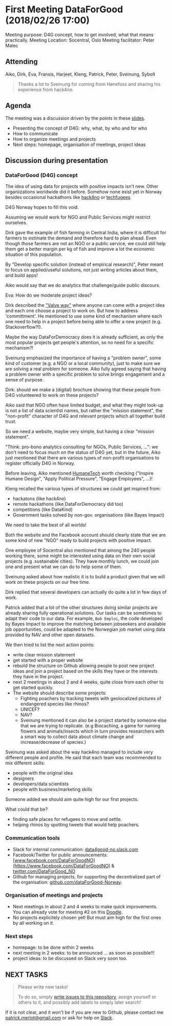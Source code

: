 # First Meeting DataForGood (2018/02/26 17:00)

Meeting purpose: D4G concept, how to get involved, what that means practically.
Meeting Location: Socentral, Oslo
Meeting facilitator: Peter Malec

## Attending

Aiko, Dirk, Eva, Fransis, Harjeet, Kleng, Patrick, Peter, Sveinung, Sybolt

> Thanks a lot to Sveinung for coming from Hønefoss and sharing his experience from hack4no. 

## Agenda 

The meeting was a discussion driven by the points in these [slides](https://docs.google.com/presentation/d/1HjO4Y0hVgtMDXqyY1tti_bs98z-B9XYrCu6qGMGZzUU/edit?ts=5a8c8e43#slide=id.gcb9a0b074_1_0).

- Presenting the concept of D4G: why, what, by who and for who
- How to communicate
- How to organize meetings and projects
- Next steps: homepage, organisation of meetings, project ideas




## Discussion during presentation

### DataForGood (D4G) concept

The idea of using data for projects with positive impacts isn't new. Other organiizations worldwide did it before. Somehow none exist yet in Norway besides occasional hackathons like [hack4no](https://techfugees.com/) or [techfugees](https://techfugees.com/).

D4G Norway hopes to fill this void.

Assuming we would work for NGO and Public Services might restrict ourselves.

Dirk gave the example of fish farming in Central India, where it is difficult for farmers to estimate the demand and therefore hard to plan ahead. Even though those farmers are not an NGO or a public service, we could still help them get a better margin per kg of fish and improve a lot the economic situation of this population.

By "Develop specific solution (instead of empirical research)", Peter meant to focus on applied/useful solutions, not just writing articles about them, and build apps!

Aiko would say that we do analytics that challenge/guide public discours.

Eva: How do we moderate project ideas?

Dirk described the ["Valve way"](http://www.bbc.com/news/technology-24205497) where anyone can come with a project idea and each one choose a project to work on. But how to address 'committment'. He mentioned to use some kind of mechanism where each one need to help in a project before being able to offer a new project (e.g. Stackoverflow?!).

Maybe the way DataForDemocracy does it is already sufficient, as only the most popular projects get people's attention, so no need for a specific mechanism?!


Sveinung emphasized the importance of having a "problem owner", some kind of customer (e.g. a NGO or a local community), just to make sure we are solving a real problem for someone. Aiko fully agreed saying that having a problem owner with a specific problem to solve brings engagement and a sense of purpose.

Dirk: should we make a (digital) brochure showing that these people from D4G volunteered to work on these projects?

Aiko said that NGO often have limited budget, and what they might look-up is not a list of data scientist names, but rather the "mission statement",  the "non-profit" character of D4G and relevant projects which all together build trust.


So we need a website, maybe very simple, but having a clear "mission statement".

"Think:  pro-bono analytics consulting for NGOs, Public Services, ...": we don't need to focus much on the status of D4G yet, but in the future, Aiko just mentioned that there are various types of non-profit organisations to register officially D4G in Norway.

Before leaving, Aiko mentioned [HumaneTech](http://humanetech.com/) worth checking ("Inspire Humane Design", "Apply Political Pressure", "Engage Employees", ...)!

Kleng recalled the various types of structures we could get inspired from:

* hackatons (like hack4no)
* remote hackathons (like DataForDemocracy did too)
* competitions (like DataKind)
* Government tasks solved by non-gov. organisations (like Bayes Impact)

We need to take the best of all worlds!

Both the website and the Facebook account should clearly state that we are some kind of new "NGO" ready to build projects with positive impact.

One employee of Socentral also mentioned that among the 240 people working there, some might be interested using data on their own social projects (e.g .sustainable cities). They have monthly lunch, we could join one and present what we can do to help some of them.


Sveinung asked about how realistic it is to build a product given that we will work on these projects on our free time.

Dirk replied that several developers can actually do quite a lot in few days of work.

Patrick added that a lot of the other structures doing similar projects are already sharing fully operational solutions. Our tasks can be sometimes to adapt their code to our data. For example, `Bob Emploi`, the code developed by Bayes Impact to improve the matching between jobseekers and available job opportunities, could be adapted to the Norwegian job market using data provided by NAV and other open datasets.


We then tried to list the next action points:

* write clear mission statement
* get started with a proper website
* rebuild the structure on Github allowing people to post new project ideas and join a project based on the skills they have or the interests they have in the project.
* next 2 meetings in about 2 and 4 weeks, quite close from each other to get started quickly.
* The website should describe some projects:
  * Fighting poachers by tracking tweets with geolocalized pictures of endangered species like rhinos?
  * UNICEF?
  * NAV?
  * Sveinung mentioned it can also be a project started by someone else that we are trying to replicate. (e.g Biocaching, a game for naming flowers and animals/insects which in turn provides researchers with a smart way to collect data about climate change and increase/decrease of species.)


Sveinung was asked about the way hack4no managed to include very different people and profile. He said that each team was recommended to mix different skills:

* people with the original idea
* designers
* developers/data scientists
* people with business/marketing skills


Someone added we should aim quite high for our first projects.

What could that be?

* finding safe places for refugees to move and settle.
* helping rhinos by spotting tweets that would help poachers.


### Communication tools

* Slack for internal communication: [data4good-no.slack.com](https://data4good-no.slack.com)
* Facebook/Twitter for public announcements: [www.facebook.com/DataForGoodNO](https://www.facebook.com/DataForGoodNO) & [twitter.com/DataForGood_NO](https://twitter.com/DataForGood_NO)
* Github for managing projects, for supporting the decentralized part of the organisation: [github.com/dataForGood-Norway](http://github.com/dataForGood-Norway).



### Organisation of meetings and projects

* Next meetings in about 2 and 4 weeks to make quick improvements. You can already vote for meeting #2 on this [Doodle](https://doodle.com/poll/y99zmec5phvv8bks).
* No projects explicitely chosen yet! But must aim high for the first ones by all working on it.


### Next steps

* homepage: to be done within 2 weeks
* next meeting in 2 weeks: to be announced ... as soon as possible!!!
* project ideas: to be discussed on Slack very soon too.




## NEXT TASKS

> Please write new tasks!
> 
> To do so, simply [write issues to this repository](https://github.com/DataForGood-Norway/Minutes-Meetings/issues), assign yourself or others to it, and possibly add labels to simply later search!

If it is not clear, and it won't be if you are new to Github, please contact me patrick.merlot@gmail.com or ask for help on [Slack](https://data4good-no.slack.com).

